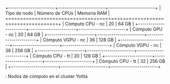 +-----------------------+-----------------------+-----------------------+
| Tipo de nodo          | Número de CPUs        | Memoria RAM           |
+=======================+=======================+=======================+
| Cómputo CPU - nc      | 20                    | 64 GB                 |
+-----------------------+-----------------------+-----------------------+
| Cómputo GPU - nc      | 20                    | 64 GB                 |
+-----------------------+-----------------------+-----------------------+
| Cómputo VGPU - nc     | 36                    | 128 GB                |
+-----------------------+-----------------------+-----------------------+
| Cómputo VGPU - nc     | 36                    | 256 GB                |
+-----------------------+-----------------------+-----------------------+
| Cómputo CPU - tt      | 20                    | 128 GB                |
+-----------------------+-----------------------+-----------------------+
| Cómputo CPU - tt      | 32                    | 256 GB                |
+-----------------------+-----------------------+-----------------------+

: Nodos de cómputo en el cluster Yoltla
